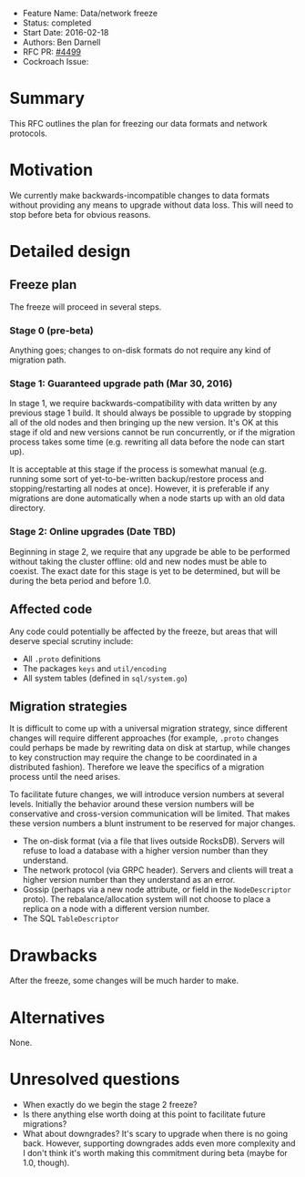 - Feature Name: Data/network freeze
- Status: completed
- Start Date: 2016-02-18
- Authors: Ben Darnell
- RFC PR: [#4499](https://github.com/weisslj/cockroach/pull/4499)
- Cockroach Issue:

# Summary

This RFC outlines the plan for freezing our data formats and network
protocols.

# Motivation

We currently make backwards-incompatible changes to data formats
without providing any means to upgrade without data loss. This will
need to stop before beta for obvious reasons.

# Detailed design

## Freeze plan

The freeze will proceed in several steps.

### Stage 0 (pre-beta)

Anything goes; changes to on-disk formats do not require any kind of
migration path.

### Stage 1: Guaranteed upgrade path (Mar 30, 2016)

In stage 1, we require backwards-compatibility with data written by
any previous stage 1 build. It should always be possible to upgrade by
stopping all of the old nodes and then bringing up the new version.
It's OK at this stage if old and new versions cannot be run
concurrently, or if the migration process takes some time (e.g.
rewriting all data before the node can start up).

It is acceptable at this stage if the process is somewhat manual (e.g.
running some sort of yet-to-be-written backup/restore process and
stopping/restarting all nodes at once). However, it is preferable if
any migrations are done automatically when a node starts up with an
old data directory.

### Stage 2: Online upgrades (Date TBD)

Beginning in stage 2, we require that any upgrade be able to be
performed without taking the cluster offline: old and new nodes must
be able to coexist. The exact date for this stage is yet to be
determined, but will be during the beta period and before 1.0.

## Affected code

Any code could potentially be affected by the freeze, but areas that
will deserve special scrutiny include:

* All `.proto` definitions
* The packages `keys` and `util/encoding`
* All system tables (defined in `sql/system.go`)

## Migration strategies

It is difficult to come up with a universal migration strategy, since
different changes will require different approaches (for example,
`.proto` changes could perhaps be made by rewriting data on disk at
startup, while changes to key construction may require the change to
be coordinated in a distributed fashion). Therefore we leave the
specifics of a migration process until the need arises.

To facilitate future changes, we will introduce version numbers at
several levels. Initially the behavior around these version numbers
will be conservative and cross-version communication will be limited.
That makes these version numbers a blunt instrument to be reserved for
major changes.

* The on-disk format (via a file that lives outside RocksDB). Servers
  will refuse to load a database with a higher version number than
  they understand.
* The network protocol (via GRPC header). Servers and clients will
  treat a higher version number than they understand as an error.
* Gossip (perhaps via a new node attribute, or field in the
  `NodeDescriptor` proto). The rebalance/allocation system will not
  choose to place a replica on a node with a different version number.
* The SQL `TableDescriptor`

# Drawbacks

After the freeze, some changes will be much harder to make.

# Alternatives

None.

# Unresolved questions

* When exactly do we begin the stage 2 freeze?
* Is there anything else worth doing at this point to facilitate
  future migrations?
* What about downgrades? It's scary to upgrade when there is no going
  back. However, supporting downgrades adds even more complexity and I
  don't think it's worth making this commitment during beta (maybe for
  1.0, though).
